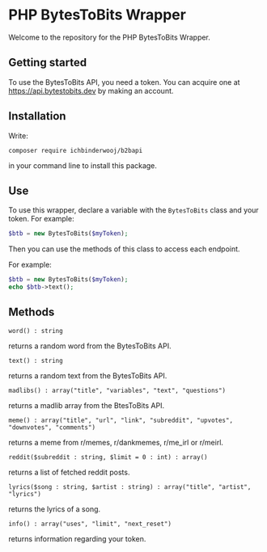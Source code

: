 # PHP BytesToBits Wrapper

Welcome to the repository for the PHP BytesToBits Wrapper.

## Getting started

To use the BytesToBits API, you need a token. You can acquire one at https://api.bytestobits.dev by making an account.

## Installation

Write:

```
composer require ichbinderwooj/b2bapi
```

in your command line to install this package.

## Use

To use this wrapper, declare a variable with the `BytesToBits` class and your token. For example:

```php
$btb = new BytesToBits($myToken);
```

Then you can use the methods of this class to access each endpoint.

For example:

```php
$btb = new BytesToBits($myToken);
echo $btb->text();
```

## Methods

`word() : string`

returns a random word from the BytesToBits API.

`text() : string`

returns a random text from the BytesToBits API.

`madlibs() : array("title", "variables", "text", "questions")`

returns a madlib array from the BtesToBits API.

`meme() : array("title", "url", "link", "subreddit", "upvotes", "downvotes", "comments")`

returns a meme from r/memes, r/dankmemes, r/me_irl or r/meirl.

`reddit($subreddit : string, $limit = 0 : int) : array()`

returns a list of fetched reddit posts.

`lyrics($song : string, $artist : string) : array("title", "artist", "lyrics")`

returns the lyrics of a song.

`info() : array("uses", "limit", "next_reset")`

returns information regarding your token.